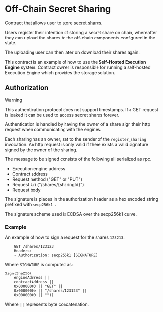 # Off-Chain Secret Sharing

Contract that allows user to store [secret shares](https://en.wikipedia.org/wiki/Secret_sharing).

Users register their intention of storing a secret share on chain, whereafter
they can upload the shares to the off-chain components configured in the state.

The uploading user can then later on download their shares again.

This contract is an example of how to use the **Self-Hosted Execution Engine**
system. Contract owner is responsible for running a self-hosted Execution
Engine which provides the storage solution.

## Authorization

> [!warning]
> This authentication protocol does not support timestamps. If a GET request is
> leaked it can be used to access secret shares forever.

Authentication is handled by having the owner of a share sign their http request when
communicating with the engines.

Each sharing has an owner, set to the sender of the `register_sharing` invocation. An
http request is only valid if there exists a valid signature signed by the owner of the
sharing.

The message to be signed consists of the following all serialized as rpc.

- Execution engine address
- Contract address
- Request method ("GET" or "PUT")
- Request Uri ("/shares/{sharingId}")
- Request body

The signature is places in the authorization header as a hex encoded string prefixed with `secp256k1 `.

The signature scheme used is ECDSA over the secp256k1 curve.

### Example

An example of how to sign a request for the shares `123213`:

```text
    GET /shares/123123
    Headers:
    - Authorization: secp256k1 [SIGNATURE]
```

Where `SIGNATURE` is computed as:

```text
Sign(Sha256(
    engineAddress ||
    contractAddress ||
    0x00000003 || "GET" ||
    0x0000000e || "/shares/123123" ||
    0x00000000 || ""))
```

Where `||` represents byte concatenation.
